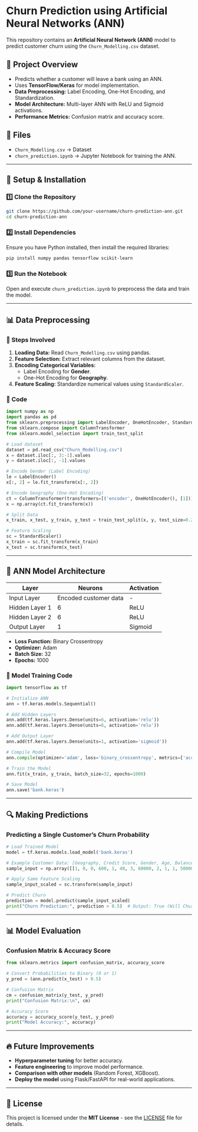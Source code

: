 # Churn Prediction using Artificial Neural Networks (ANN)

This repository contains an **Artificial Neural Network (ANN)** model to predict customer churn using the `Churn_Modelling.csv` dataset.

## 📝 Project Overview
- Predicts whether a customer will leave a bank using an ANN.
- Uses **TensorFlow/Keras** for model implementation.
- **Data Preprocessing:** Label Encoding, One-Hot Encoding, and Standardization.
- **Model Architecture:** Multi-layer ANN with ReLU and Sigmoid activations.
- **Performance Metrics:** Confusion matrix and accuracy score.

## 💂️ Files
- `Churn_Modelling.csv` → Dataset
- `churn_prediction.ipynb` → Jupyter Notebook for training the ANN.

---

## 🚀 Setup & Installation

### 1️⃣ Clone the Repository
```sh
git clone https://github.com/your-username/churn-prediction-ann.git
cd churn-prediction-ann
```

### 2️⃣ Install Dependencies
Ensure you have Python installed, then install the required libraries:
```sh
pip install numpy pandas tensorflow scikit-learn
```

### 3️⃣ Run the Notebook
Open and execute `churn_prediction.ipynb` to preprocess the data and train the model.

---

## 📊 Data Preprocessing

### **🔹 Steps Involved**
1. **Loading Data:** Read `Churn_Modelling.csv` using pandas.
2. **Feature Selection:** Extract relevant columns from the dataset.
3. **Encoding Categorical Variables:**  
   - Label Encoding for **Gender**.
   - One-Hot Encoding for **Geography**.
4. **Feature Scaling:** Standardize numerical values using `StandardScaler`.

### **📀 Code**
```python
import numpy as np
import pandas as pd
from sklearn.preprocessing import LabelEncoder, OneHotEncoder, StandardScaler
from sklearn.compose import ColumnTransformer
from sklearn.model_selection import train_test_split

# Load dataset
dataset = pd.read_csv("Churn_Modelling.csv")
x = dataset.iloc[:, 3:-1].values
y = dataset.iloc[:, -1].values

# Encode Gender (Label Encoding)
le = LabelEncoder()
x[:, 2] = le.fit_transform(x[:, 2])

# Encode Geography (One-Hot Encoding)
ct = ColumnTransformer(transformers=[('encoder', OneHotEncoder(), [1])], remainder='passthrough')
x = np.array(ct.fit_transform(x))

# Split Data
x_train, x_test, y_train, y_test = train_test_split(x, y, test_size=0.2, random_state=0)

# Feature Scaling
sc = StandardScaler()
x_train = sc.fit_transform(x_train)
x_test = sc.transform(x_test)
```

---

## 🧐 ANN Model Architecture

| Layer  | Neurons | Activation |
|--------|---------|------------|
| Input Layer | Encoded customer data | - |
| Hidden Layer 1 | 6 | ReLU |
| Hidden Layer 2 | 6 | ReLU |
| Output Layer | 1 | Sigmoid |

- **Loss Function:** Binary Crossentropy  
- **Optimizer:** Adam  
- **Batch Size:** 32  
- **Epochs:** 1000  

### **📀 Model Training Code**
```python
import tensorflow as tf

# Initialize ANN
ann = tf.keras.models.Sequential()

# Add Hidden Layers
ann.add(tf.keras.layers.Dense(units=6, activation='relu'))
ann.add(tf.keras.layers.Dense(units=6, activation='relu'))

# Add Output Layer
ann.add(tf.keras.layers.Dense(units=1, activation='sigmoid'))

# Compile Model
ann.compile(optimizer='adam', loss='binary_crossentropy', metrics=['accuracy'])

# Train the Model
ann.fit(x_train, y_train, batch_size=32, epochs=1000)

# Save Model
ann.save('bank.keras')
```

---

## 🔍 Making Predictions

### **Predicting a Single Customer’s Churn Probability**
```python
# Load Trained Model
model = tf.keras.models.load_model('bank.keras')

# Example Customer Data: [Geography, Credit Score, Gender, Age, Balance, etc.]
sample_input = np.array([[1, 0, 0, 600, 1, 40, 3, 60000, 2, 1, 1, 50000]])

# Apply Same Feature Scaling
sample_input_scaled = sc.transform(sample_input)

# Predict Churn
prediction = model.predict(sample_input_scaled)
print("Churn Prediction:", prediction > 0.5)  # Output: True (Will Churn) or False (Won't Churn)
```

---

## 📊 Model Evaluation

### **Confusion Matrix & Accuracy Score**
```python
from sklearn.metrics import confusion_matrix, accuracy_score

# Convert Probabilities to Binary (0 or 1)
y_pred = (ann.predict(x_test) > 0.5)

# Confusion Matrix
cm = confusion_matrix(y_test, y_pred)
print("Confusion Matrix:\n", cm)

# Accuracy Score
accuracy = accuracy_score(y_test, y_pred)
print("Model Accuracy:", accuracy)
```

---

## 🔥 Future Improvements
- **Hyperparameter tuning** for better accuracy.
- **Feature engineering** to improve model performance.
- **Comparison with other models** (Random Forest, XGBoost).
- **Deploy the model** using Flask/FastAPI for real-world applications.

---

## 💚 License
This project is licensed under the **MIT License** - see the [LICENSE](LICENSE) file for details.


